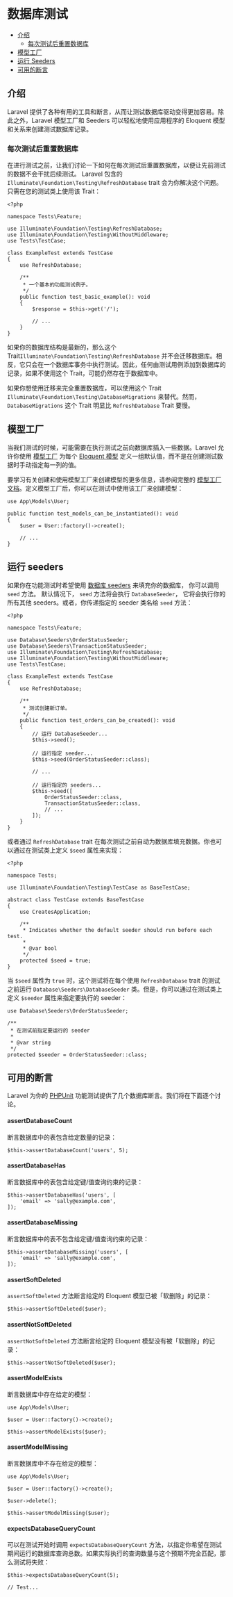 # 数据库测试

- [介绍](#introduction)
    - [每次测试后重置数据库](#resetting-the-database-after-each-test)
- [模型工厂](#model-factories)
- [运行 Seeders](#running-seeders)
- [可用的断言](#available-assertions)

<a name="introduction"></a>
## 介绍

Laravel 提供了各种有用的工具和断言，从而让测试数据库驱动变得更加容易。除此之外，Laravel 模型工厂和 Seeders 可以轻松地使用应用程序的 Eloquent 模型和关系来创建测试数据库记录。

<a name="resetting-the-database-after-each-test"></a>
### 每次测试后重置数据库

在进行测试之前，让我们讨论一下如何在每次测试后重置数据库，以便让先前测试的数据不会干扰后续测试。 Laravel 包含的 `Illuminate\Foundation\Testing\RefreshDatabase` trait 会为你解决这个问题。只需在您的测试类上使用该 Trait：

    <?php

    namespace Tests\Feature;

    use Illuminate\Foundation\Testing\RefreshDatabase;
    use Illuminate\Foundation\Testing\WithoutMiddleware;
    use Tests\TestCase;

    class ExampleTest extends TestCase
    {
        use RefreshDatabase;

        /**
         * 一个基本的功能测试例子。
         */
        public function test_basic_example(): void
        {
            $response = $this->get('/');

            // ...
        }
    }

如果你的数据库结构是最新的，那么这个 Trait`Illuminate\Foundation\Testing\RefreshDatabase` 并不会迁移数据库。相反，它只会在一个数据库事务中执行测试。因此，任何由测试用例添加到数据库的记录，如果不使用这个 Trait，可能仍然存在于数据库中。

如果你想使用迁移来完全重置数据库，可以使用这个 Trait `Illuminate\Foundation\Testing\DatabaseMigrations` 来替代。然而，`DatabaseMigrations` 这个 Trait 明显比 `RefreshDatabase` Trait 要慢。



<a name="model-factories"></a>
## 模型工厂

当我们测试的时候，可能需要在执行测试之前向数据库插入一些数据。Laravel 允许你使用 [模型工厂](/docs/laravel/10.x/eloquent-factories) 为每个 [Eloquent 模型](/docs/laravel/10.x/eloquent) 定义一组默认值，而不是在创建测试数据时手动指定每一列的值。

要学习有关创建和使用模型工厂来创建模型的更多信息，请参阅完整的 [模型工厂文档](/docs/laravel/10.x/eloquent-factories)。定义模型工厂后，你可以在测试中使用该工厂来创建模型：

    use App\Models\User;

    public function test_models_can_be_instantiated(): void
    {
        $user = User::factory()->create();

        // ...
    }

<a name="running-seeders"></a>
## 运行 seeders

如果你在功能测试时希望使用 [数据库 seeders](/docs/laravel/10.x/seeding) 来填充你的数据库， 你可以调用 `seed` 方法。 默认情况下，  `seed` 方法将会执行 `DatabaseSeeder`， 它将会执行你的所有其他 seeders。或者，你传递指定的 seeder 类名给 `seed` 方法：

    <?php

    namespace Tests\Feature;

    use Database\Seeders\OrderStatusSeeder;
    use Database\Seeders\TransactionStatusSeeder;
    use Illuminate\Foundation\Testing\RefreshDatabase;
    use Illuminate\Foundation\Testing\WithoutMiddleware;
    use Tests\TestCase;

    class ExampleTest extends TestCase
    {
        use RefreshDatabase;

        /**
         * 测试创建新订单。
         */
        public function test_orders_can_be_created(): void
        {
            // 运行 DatabaseSeeder...
            $this->seed();

            // 运行指定 seeder...
            $this->seed(OrderStatusSeeder::class);

            // ...

            // 运行指定的 seeders...
            $this->seed([
                OrderStatusSeeder::class,
                TransactionStatusSeeder::class,
                // ...
            ]);
        }
    }

或者通过 `RefreshDatabase` trait 在每次测试之前自动为数据库填充数据。你也可以通过在测试类上定义 `$seed` 属性来实现：

    <?php

    namespace Tests;

    use Illuminate\Foundation\Testing\TestCase as BaseTestCase;

    abstract class TestCase extends BaseTestCase
    {
        use CreatesApplication;

        /**
         * Indicates whether the default seeder should run before each test.
         *
         * @var bool
         */
        protected $seed = true;
    }



当 `$seed` 属性为 `true` 时，这个测试将在每个使用 `RefreshDatabase` trait 的测试之前运行 `Database\Seeders\DatabaseSeeder` 类。但是，你可以通过在测试类上定义 `$seeder` 属性来指定要执行的 seeder：

    use Database\Seeders\OrderStatusSeeder;

    /**
     * 在测试前指定要运行的 seeder
     *
     * @var string
     */
    protected $seeder = OrderStatusSeeder::class;

<a name="available-assertions"></a>
## 可用的断言

Laravel 为你的 [PHPUnit](https://phpunit.de/) 功能测试提供了几个数据库断言。我们将在下面逐个讨论。

<a name="assert-database-count"></a>
#### assertDatabaseCount

断言数据库中的表包含给定数量的记录：

    $this->assertDatabaseCount('users', 5);

<a name="assert-database-has"></a>
#### assertDatabaseHas

断言数据库中的表包含给定键/值查询约束的记录：

    $this->assertDatabaseHas('users', [
        'email' => 'sally@example.com',
    ]);

<a name="assert-database-missing"></a>
#### assertDatabaseMissing

断言数据库中的表不包含给定键/值查询约束的记录：

    $this->assertDatabaseMissing('users', [
        'email' => 'sally@example.com',
    ]);

<a name="assert-deleted"></a>
#### assertSoftDeleted

 `assertSoftDeleted` 方法断言给定的 Eloquent 模型已被「软删除」的记录：

    $this->assertSoftDeleted($user);
    
<a name="assert-not-deleted"></a>
#### assertNotSoftDeleted

`assertNotSoftDeleted` 方法断言给定的 Eloquent 模型没有被「软删除」的记录：

    $this->assertNotSoftDeleted($user);

<a name="assert-model-exists"></a>
#### assertModelExists

断言数据库中存在给定的模型：

    use App\Models\User;

    $user = User::factory()->create();

    $this->assertModelExists($user);

<a name="assert-model-missing"></a>
#### assertModelMissing

断言数据库中不存在给定的模型：

    use App\Models\User;

    $user = User::factory()->create();

    $user->delete();

    $this->assertModelMissing($user);

<a name="expects-database-query-count"></a>
#### expectsDatabaseQueryCount

可以在测试开始时调用 `expectsDatabaseQueryCount` 方法，以指定你希望在测试期间运行的数据库查询总数。如果实际执行的查询数量与这个预期不完全匹配，那么测试将失败：

    $this->expectsDatabaseQueryCount(5);

    // Test...
